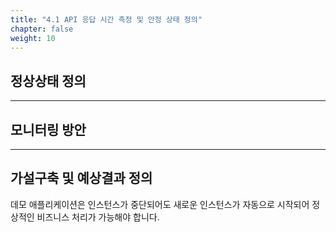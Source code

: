 ```yaml
---
title: "4.1 API 응답 시간 측정 및 안정 상태 정의"
chapter: false
weight: 10
---
```


## 정상상태 정의


---

## 모니터링 방안


---

## 가설구축 및 예상결과 정의

데모 애플리케이션은 인스턴스가 중단되어도 새로운 인스턴스가 자동으로 시작되어 정상적인 비즈니스 처리가 가능해야 합니다.
